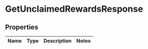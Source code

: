 

# GetUnclaimedRewardsResponse


## Properties

| Name | Type | Description | Notes |
|------------ | ------------- | ------------- | -------------|



